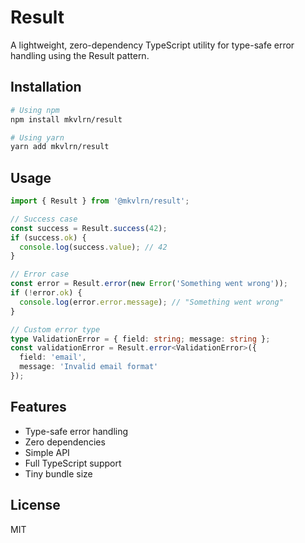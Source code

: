 # Result

A lightweight, zero-dependency TypeScript utility for type-safe error handling using the Result pattern.

## Installation

```bash
# Using npm
npm install mkvlrn/result

# Using yarn
yarn add mkvlrn/result
```

## Usage

```ts
import { Result } from '@mkvlrn/result';

// Success case
const success = Result.success(42);
if (success.ok) {
  console.log(success.value); // 42
}

// Error case
const error = Result.error(new Error('Something went wrong'));
if (!error.ok) {
  console.log(error.error.message); // "Something went wrong"
}

// Custom error type
type ValidationError = { field: string; message: string };
const validationError = Result.error<ValidationError>({ 
  field: 'email', 
  message: 'Invalid email format' 
});
```

## Features

- Type-safe error handling
- Zero dependencies
- Simple API
- Full TypeScript support
- Tiny bundle size

## License

MIT
